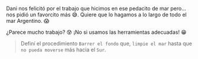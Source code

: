 <gs-attire attire-url="https://raw.githubusercontent.com/MumukiProject/mumuki-guia-gobstones-practica-funciones-kids/master/assets/attires/config_1551985435754.json"></gs-attire>

<gs-toolbox toolbox-url="https://raw.githubusercontent.com/MumukiProject/mumuki-guia-gobstones-practica-funciones-kids/master/assets/toolbox_1551985446801.xml"></gs-toolbox>

Dani nos felicitó por el trabajo que hicimos en ese pedacito de mar pero… nos pidió un favorcito más :sweat_smile:. Quiere que lo hagamos a lo largo de todo el mar Argentino. :scream:

¿Parece mucho trabajo? :cold_sweat: ¡No si usamos las herramientas adecuadas! :grin:

> Definí el procedimiento `Barrer el fondo` que, `limpie el mar` hasta que `no pueda moverse` más hacia el `Sur`. 
